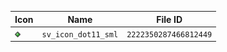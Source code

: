 | Icon | Name | File ID |
| ---  | ---  | ---     |
| ![](sv_icon_dot11_sml.png) | `sv_icon_dot11_sml` | `2222350287466812449` |
